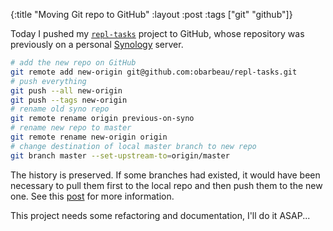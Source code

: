 {:title "Moving Git repo to GitHub"
 :layout :post
 :tags  ["git" "github"]}

Today I pushed my [`repl-tasks`][1] project to GitHub,
whose repository was previously on a personal [Synology][2]
server.

```bash
# add the new repo on GitHub
git remote add new-origin git@github.com:obarbeau/repl-tasks.git
# push everything
git push --all new-origin
git push --tags new-origin
# rename old syno repo
git remote rename origin previous-on-syno
# rename new repo to master
git remote rename new-origin origin
# change destination of local master branch to new repo
git branch master --set-upstream-to=origin/master
```

The history is preserved.
If some branches had existed,
it would have been necessary to pull them first to the local repo and then push
them to the new one.
See this [post][3] for more information.

This project needs some refactoring and documentation, I'll do it ASAP...

[1]: https://github.com/obarbeau/repl-tasks|target=_blank
[2]: https://www.synology.com/|target=_blank
[3]: http://www.smashingmagazine.com/2014/05/19/moving-git-repository-new-server/|target=_blank
